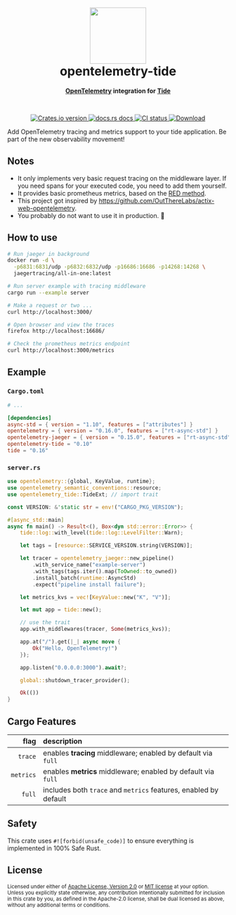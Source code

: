 <h1 align="center"><img src="https://raw.githubusercontent.com/asaaki/opentelemetry-tide/main/.assets/opentelemetry-tide-logo.svg" width=128 height=128><br>opentelemetry-tide</h1>
<div align="center"><strong>

[OpenTelemetry] integration for [Tide]

</strong></div><br />

<div align="center">
  <!-- Crates version -->
  <a href="https://crates.io/crates/opentelemetry-tide">
    <img src="https://img.shields.io/crates/v/opentelemetry-tide.svg?style=flat-square"
    alt="Crates.io version" />
  </a>
  <!-- docs.rs -->
  <a href="https://docs.rs/opentelemetry-tide">
    <img src="https://img.shields.io/badge/docs.rs-latest-blue.svg?style=flat-square"
      alt="docs.rs docs" />
    <!-- <img src="https://docs.rs/opentelemetry-tide/badge.svg"
      alt="docs.rs docs" /> -->
  </a>
  <!-- CI -->
  <a href="https://crates.io/crates/opentelemetry-tide">
    <img src="https://img.shields.io/github/workflow/status/asaaki/opentelemetry-tide/CI/main?style=flat-square"
      alt="CI status" />
  </a>
  <!-- Downloads -->
  <a href="https://crates.io/crates/opentelemetry-tide">
    <img src="https://img.shields.io/crates/d/opentelemetry-tide.svg?style=flat-square"
      alt="Download" />
  </a>
</div>

Add OpenTelemetry tracing and metrics support to your tide application.
Be part of the new observability movement!

## Notes

* It only implements very basic request tracing on the middleware layer.
  If you need spans for your executed code, you need to add them yourself.
* It provides basic prometheus metrics, based on the [RED method].
* This project got inspired by <https://github.com/OutThereLabs/actix-web-opentelemetry>.
* You probably do not want to use it in production. 🤷

## How to use

```sh
# Run jaeger in background
docker run -d \
  -p6831:6831/udp -p6832:6832/udp -p16686:16686 -p14268:14268 \
  jaegertracing/all-in-one:latest

# Run server example with tracing middleware
cargo run --example server

# Make a request or two ...
curl http://localhost:3000/

# Open browser and view the traces
firefox http://localhost:16686/

# Check the prometheus metrics endpoint
curl http://localhost:3000/metrics
```

## Example

### `Cargo.toml`

```toml
# ...

[dependencies]
async-std = { version = "1.10", features = ["attributes"] }
opentelemetry = { version = "0.16.0", features = ["rt-async-std"] }
opentelemetry-jaeger = { version = "0.15.0", features = ["rt-async-std"] }
opentelemetry-tide = "0.10"
tide = "0.16"
```

### `server.rs`

```rust
use opentelemetry::{global, KeyValue, runtime};
use opentelemetry_semantic_conventions::resource;
use opentelemetry_tide::TideExt; // import trait

const VERSION: &'static str = env!("CARGO_PKG_VERSION");

#[async_std::main]
async fn main() -> Result<(), Box<dyn std::error::Error>> {
    tide::log::with_level(tide::log::LevelFilter::Warn);

    let tags = [resource::SERVICE_VERSION.string(VERSION)];

    let tracer = opentelemetry_jaeger::new_pipeline()
        .with_service_name("example-server")
        .with_tags(tags.iter().map(ToOwned::to_owned))
        .install_batch(runtime::AsyncStd)
        .expect("pipeline install failure");

    let metrics_kvs = vec![KeyValue::new("K", "V")];

    let mut app = tide::new();

    // use the trait
    app.with_middlewares(tracer, Some(metrics_kvs));

    app.at("/").get(|_| async move {
        Ok("Hello, OpenTelemetry!")
    });

    app.listen("0.0.0.0:3000").await?;

    global::shutdown_tracer_provider();

    Ok(())
}
```

## Cargo Features

|      flag | description |
| --------: | :---------- |
|   `trace` | enables **tracing** middleware; enabled by default via `full`
| `metrics` | enables **metrics** middleware; enabled by default via `full`
|    `full` | includes both `trace` and `metrics` features, enabled by default

## Safety

This crate uses ``#![forbid(unsafe_code)]`` to ensure everything is implemented in 100% Safe Rust.

## License

<sup>
Licensed under either of
  <a href="https://raw.githubusercontent.com/asaaki/opentelemetry-tide/main/LICENSE-APACHE">Apache License, Version 2.0</a> or
  <a href="https://raw.githubusercontent.com/asaaki/opentelemetry-tide/main/LICENSE-MIT">MIT license</a>
at your option.
</sup>

<br/>

<sub>
Unless you explicitly state otherwise, any contribution intentionally submitted
for inclusion in this crate by you, as defined in the Apache-2.0 license, shall
be dual licensed as above, without any additional terms or conditions.
</sub>

<!-- links -->
[OpenTelemetry]: https://crates.io/crates/opentelemetry
[Tide]: https://crates.io/crates/tide
[RED method]: https://www.weave.works/blog/the-red-method-key-metrics-for-microservices-architecture/
